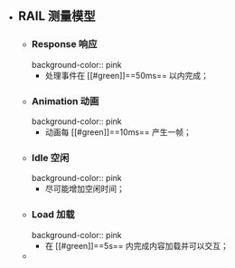 - ## RAIL 测量模型
	- ### Response 响应
	  background-color:: pink
		- 处理事件在 [[#green]]==50ms== 以内完成；
	- ### Animation 动画
	  background-color:: pink
		- 动画每 [[#green]]==10ms== 产生一帧；
	- ### Idle 空闲
	  background-color:: pink
		- 尽可能增加空闲时间；
	- ### Load 加载
	  background-color:: pink
		- 在 [[#green]]==5s== 内完成内容加载并可以交互；
	-